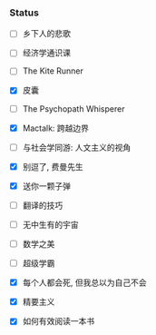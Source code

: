 ### Status 
- [ ] 乡下人的悲歌
- [ ] 经济学通识课
- [ ] The Kite Runner
- [x] 皮囊
- [ ] The Psychopath Whisperer
- [x] Mactalk: 跨越边界
- [ ] 与社会学同游: 人文主义的视角
- [x] 别逗了, 费曼先生
- [x] 送你一颗子弹
- [ ] 翻译的技巧
- [ ] 无中生有的宇宙
- [ ] 数学之美 
- [ ] 超级学霸
- [x] 每个人都会死, 但我总以为自己不会
- [x] 精要主义
- [x] 如何有效阅读一本书


